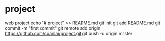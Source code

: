 # project
web project
echo "# project" >> README.md
git init
git add README.md
git commit -m "first commit"
git remote add origin https://github.com/coanlai/project.git
git push -u origin master
